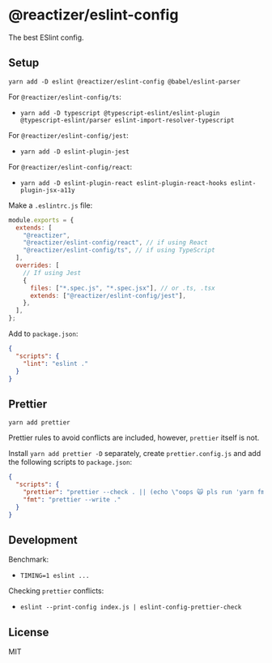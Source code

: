 # @reactizer/eslint-config

The best ESlint config.

## Setup

`yarn add -D eslint @reactizer/eslint-config @babel/eslint-parser`

For `@reactizer/eslint-config/ts`:

- `yarn add -D typescript @typescript-eslint/eslint-plugin @typescript-eslint/parser eslint-import-resolver-typescript`

For `@reactizer/eslint-config/jest`:

- `yarn add -D eslint-plugin-jest`

For `@reactizer/eslint-config/react`:

- `yarn add -D eslint-plugin-react eslint-plugin-react-hooks eslint-plugin-jsx-a11y`

Make a `.eslintrc.js` file:

```js
module.exports = {
  extends: [
    "@reactizer",
    "@reactizer/eslint-config/react", // if using React
    "@reactizer/eslint-config/ts", // if using TypeScript
  ],
  overrides: [
    // If using Jest
    {
      files: ["*.spec.js", "*.spec.jsx"], // or .ts, .tsx
      extends: ["@reactizer/eslint-config/jest"],
    },
  ],
};
```

Add to `package.json`:

```json
{
  "scripts": {
    "lint": "eslint ."
  }
}
```

## Prettier

`yarn add prettier`

Prettier rules to avoid conflicts are included, however, `prettier` itself is not.

Install `yarn add prettier -D` separately, create `prettier.config.js` and add the
following scripts to `package.json`:

```json
{
  "scripts": {
    "prettier": "prettier --check . || (echo \"oops 🙀 pls run 'yarn fmt'\" && exit 1)",
    "fmt": "prettier --write ."
  }
}
```

## Development

Benchmark:

- `TIMING=1 eslint ...`

Checking `prettier` conflicts:

- `eslint --print-config index.js | eslint-config-prettier-check`

## License

MIT

